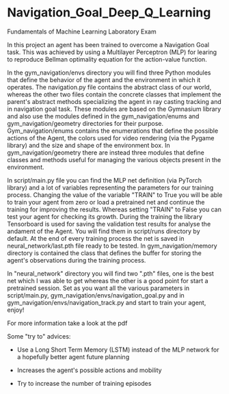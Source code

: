 # Navigation_Goal_Deep_Q_Learning
Fundamentals of Machine Learning Laboratory Exam

In this project an agent has been trained to overcome a Navigation Goal task. This was achieved by using a Multilayer Perceptron (MLP) for learing to reproduce Bellman optimality equation for the action-value function.

In the gym_navigation/envs directory you will find three Python modules that define the behavior of the agent and the environment in which it operates. The navigation.py file contains the abstract class of our world, whereas the other two files contain the concrete classes that implement the parent's abstract methods specializing the agent in ray casting tracking and in navigation goal task. These modules are based on the Gymnasium library and also use the modules defined in the gym_navigation/enums and gym_navigation/geometry directories for their purpose. Gym_navigation/enums contains the enumerations that define the possible actions of the Agent, the colors used for video rendering (via the Pygame library) and the size and shape of the environment box. In gym_navigation/geometry there are instead three modules that define classes and methods useful for managing the various objects present in the environment.

In script/main.py file you can find the MLP net definition (via PyTorch library) and a lot of variables representing the parameters for our training process. Changing the value of the variable "TRAIN" to True you will be able to train your agent from zero or load a pretrained net and continue the training for improving the results. Whereas setting "TRAIN" to False you can test your agent for checking its growth. During the training the library Tensorboard is used for saving the validation test results for analyse the andament of the Agent. You will find them in script/runs directory by default. At the end of every training process the net is saved in neural_network/last.pth file ready to be tested. In gym_navigation/memory directory is contained the class that defines the buffer for storing the agent's observations during the training process. 

In "neural_network" directory you will find two ".pth" files, one is the best net which I was able to get whereas the other is a good point for start a pretrained session. Set as you want all the various parameters in script/main.py, gym_navigation/envs/navigation_goal.py and in gym_navigation/envs/navigation_track.py and start to train your agent, enjoy!

For more information take a look at the pdf

Some "try to" advices:

- Use a Long Short Term Memory (LSTM) instead of the MLP network for a hopefully better agent future planning

- Increases the agent's possible actions and mobility

- Try to increase the number of training episodes

